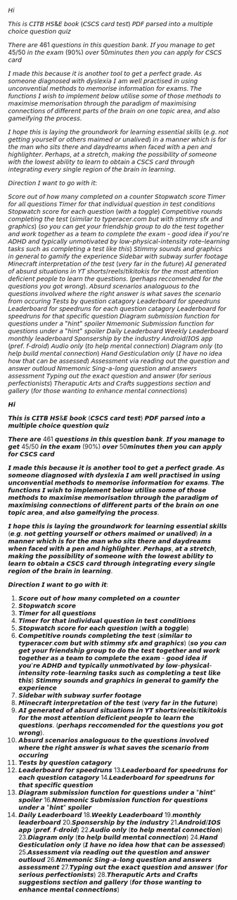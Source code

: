 𝘏𝘪

𝘛𝘩𝘪𝘴 𝘪𝘴 𝘊𝘐𝘛𝘉 𝘏𝘚&𝘌 𝘣𝘰𝘰𝘬 (𝘊𝘚𝘊𝘚 𝘤𝘢𝘳𝘥 𝘵𝘦𝘴𝘵) 𝘗𝘋𝘍 𝘱𝘢𝘳𝘴𝘦𝘥 𝘪𝘯𝘵𝘰 𝘢 𝘮𝘶𝘭𝘵𝘪𝘱𝘭𝘦 𝘤𝘩𝘰𝘪𝘤𝘦 𝘲𝘶𝘦𝘴𝘵𝘪𝘰𝘯 𝘲𝘶𝘪𝘻

𝘛𝘩𝘦𝘳𝘦 𝘢𝘳𝘦 461 𝘲𝘶𝘦𝘴𝘵𝘪𝘰𝘯𝘴 𝘪𝘯 𝘵𝘩𝘪𝘴 𝘲𝘶𝘦𝘴𝘵𝘪𝘰𝘯 𝘣𝘢𝘯𝘬. 𝘐𝘧 𝘺𝘰𝘶 𝘮𝘢𝘯𝘢𝘨𝘦 𝘵𝘰 𝘨𝘦𝘵 45/50 𝘪𝘯 𝘵𝘩𝘦 𝘦𝘹𝘢𝘮 (90%) 𝘰𝘷𝘦𝘳 50𝘮𝘪𝘯𝘶𝘵𝘦𝘴 𝘵𝘩𝘦𝘯 𝘺𝘰𝘶 𝘤𝘢𝘯 𝘢𝘱𝘱𝘭𝘺 𝘧𝘰𝘳 𝘊𝘚𝘊𝘚 𝘤𝘢𝘳𝘥

𝘐 𝘮𝘢𝘥𝘦 𝘵𝘩𝘪𝘴 𝘣𝘦𝘤𝘢𝘶𝘴𝘦 𝘪𝘵 𝘪𝘴 𝘢𝘯𝘰𝘵𝘩𝘦𝘳 𝘵𝘰𝘰𝘭 𝘵𝘰 𝘨𝘦𝘵 𝘢 𝘱𝘦𝘳𝘧𝘦𝘤𝘵 𝘨𝘳𝘢𝘥𝘦. 𝘈𝘴 𝘴𝘰𝘮𝘦𝘰𝘯𝘦 𝘥𝘪𝘢𝘨𝘯𝘰𝘴𝘦𝘥 𝘸𝘪𝘵𝘩 𝘥𝘺𝘴𝘭𝘦𝘹𝘪𝘢 𝘐 𝘢𝘮 𝘸𝘦𝘭𝘭 𝘱𝘳𝘢𝘤𝘵𝘪𝘴𝘦𝘥 𝘪𝘯 𝘶𝘴𝘪𝘯𝘨 𝘶𝘯𝘤𝘰𝘯𝘷𝘦𝘯𝘵𝘪𝘢𝘭 𝘮𝘦𝘵𝘩𝘰𝘥𝘴 𝘵𝘰 𝘮𝘦𝘮𝘰𝘳𝘪𝘴𝘦 𝘪𝘯𝘧𝘰𝘳𝘮𝘢𝘵𝘪𝘰𝘯 𝘧𝘰𝘳 𝘦𝘹𝘢𝘮𝘴. 𝘛𝘩𝘦 𝘧𝘶𝘯𝘤𝘵𝘪𝘰𝘯𝘴 𝘐 𝘸𝘪𝘴𝘩 𝘵𝘰 𝘪𝘮𝘱𝘭𝘦𝘮𝘦𝘯𝘵 𝘣𝘦𝘭𝘰𝘸 𝘶𝘵𝘪𝘭𝘪𝘴𝘦 𝘴𝘰𝘮𝘦 𝘰𝘧 𝘵𝘩𝘰𝘴𝘦 𝘮𝘦𝘵𝘩𝘰𝘥𝘴 𝘵𝘰 𝘮𝘢𝘹𝘪𝘮𝘪𝘴𝘦 𝘮𝘦𝘮𝘰𝘳𝘪𝘴𝘢𝘵𝘪𝘰𝘯 𝘵𝘩𝘳𝘰𝘶𝘨𝘩 𝘵𝘩𝘦 𝘱𝘢𝘳𝘢𝘥𝘪𝘨𝘮 𝘰𝘧 𝘮𝘢𝘹𝘪𝘮𝘪𝘴𝘪𝘯𝘨 𝘤𝘰𝘯𝘯𝘦𝘤𝘵𝘪𝘰𝘯𝘴 𝘰𝘧 𝘥𝘪𝘧𝘧𝘦𝘳𝘦𝘯𝘵 𝘱𝘢𝘳𝘵𝘴 𝘰𝘧 𝘵𝘩𝘦 𝘣𝘳𝘢𝘪𝘯 𝘰𝘯 𝘰𝘯𝘦 𝘵𝘰𝘱𝘪𝘤 𝘢𝘳𝘦𝘢, 𝘢𝘯𝘥 𝘢𝘭𝘴𝘰 𝘨𝘢𝘮𝘦𝘪𝘧𝘺𝘪𝘯𝘨 𝘵𝘩𝘦 𝘱𝘳𝘰𝘤𝘦𝘴𝘴.

𝘐 𝘩𝘰𝘱𝘦 𝘵𝘩𝘪𝘴 𝘪𝘴 𝘭𝘢𝘺𝘪𝘯𝘨 𝘵𝘩𝘦 𝘨𝘳𝘰𝘶𝘯𝘥𝘸𝘰𝘳𝘬 𝘧𝘰𝘳 𝘭𝘦𝘢𝘳𝘯𝘪𝘯𝘨 𝘦𝘴𝘴𝘦𝘯𝘵𝘪𝘢𝘭 𝘴𝘬𝘪𝘭𝘭𝘴 (𝘦.𝘨. 𝘯𝘰𝘵 𝘨𝘦𝘵𝘵𝘪𝘯𝘨 𝘺𝘰𝘶𝘳𝘴𝘦𝘭𝘧 𝘰𝘳 𝘰𝘵𝘩𝘦𝘳𝘴 𝘮𝘢𝘪𝘮𝘦𝘥 𝘰𝘳 𝘶𝘯𝘢𝘭𝘪𝘷𝘦𝘥) 𝘪𝘯 𝘢 𝘮𝘢𝘯𝘯𝘦𝘳 𝘸𝘩𝘪𝘤𝘩 𝘪𝘴 𝘧𝘰𝘳 𝘵𝘩𝘦 𝘮𝘢𝘯 𝘸𝘩𝘰 𝘴𝘪𝘵𝘴 𝘵𝘩𝘦𝘳𝘦 𝘢𝘯𝘥 𝘥𝘢𝘺𝘥𝘳𝘦𝘢𝘮𝘴 𝘸𝘩𝘦𝘯 𝘧𝘢𝘤𝘦𝘥 𝘸𝘪𝘵𝘩 𝘢 𝘱𝘦𝘯 𝘢𝘯𝘥 𝘩𝘪𝘨𝘩𝘭𝘪𝘨𝘩𝘵𝘦𝘳. 𝘗𝘦𝘳𝘩𝘢𝘱𝘴, 𝘢𝘵 𝘢 𝘴𝘵𝘳𝘦𝘵𝘤𝘩, 𝘮𝘢𝘬𝘪𝘯𝘨 𝘵𝘩𝘦 𝘱𝘰𝘴𝘴𝘪𝘣𝘪𝘭𝘪𝘵𝘺 𝘰𝘧 𝘴𝘰𝘮𝘦𝘰𝘯𝘦 𝘸𝘪𝘵𝘩 𝘵𝘩𝘦 𝘭𝘰𝘸𝘦𝘴𝘵 𝘢𝘣𝘪𝘭𝘪𝘵𝘺 𝘵𝘰 𝘭𝘦𝘢𝘳𝘯 𝘵𝘰 𝘰𝘣𝘵𝘢𝘪𝘯 𝘢 𝘊𝘚𝘊𝘚 𝘤𝘢𝘳𝘥 𝘵𝘩𝘳𝘰𝘶𝘨𝘩 𝘪𝘯𝘵𝘦𝘨𝘳𝘢𝘵𝘪𝘯𝘨 𝘦𝘷𝘦𝘳𝘺 𝘴𝘪𝘯𝘨𝘭𝘦 𝘳𝘦𝘨𝘪𝘰𝘯 𝘰𝘧 𝘵𝘩𝘦 𝘣𝘳𝘢𝘪𝘯 𝘪𝘯 𝘭𝘦𝘢𝘳𝘯𝘪𝘯𝘨.

𝘋𝘪𝘳𝘦𝘤𝘵𝘪𝘰𝘯 𝘐 𝘸𝘢𝘯𝘵 𝘵𝘰 𝘨𝘰 𝘸𝘪𝘵𝘩 𝘪𝘵:

𝘚𝘤𝘰𝘳𝘦 𝘰𝘶𝘵 𝘰𝘧 𝘩𝘰𝘸 𝘮𝘢𝘯𝘺 𝘤𝘰𝘮𝘱𝘭𝘦𝘵𝘦𝘥 𝘰𝘯 𝘢 𝘤𝘰𝘶𝘯𝘵𝘦𝘳
𝘚𝘵𝘰𝘱𝘸𝘢𝘵𝘤𝘩 𝘴𝘤𝘰𝘳𝘦
𝘛𝘪𝘮𝘦𝘳 𝘧𝘰𝘳 𝘢𝘭𝘭 𝘲𝘶𝘦𝘴𝘵𝘪𝘰𝘯𝘴
𝘛𝘪𝘮𝘦𝘳 𝘧𝘰𝘳 𝘵𝘩𝘢𝘵 𝘪𝘯𝘥𝘪𝘷𝘪𝘥𝘶𝘢𝘭 𝘲𝘶𝘦𝘴𝘵𝘪𝘰𝘯 𝘪𝘯 𝘵𝘦𝘴𝘵 𝘤𝘰𝘯𝘥𝘪𝘵𝘪𝘰𝘯𝘴
𝘚𝘵𝘰𝘱𝘸𝘢𝘵𝘤𝘩 𝘴𝘤𝘰𝘳𝘦 𝘧𝘰𝘳 𝘦𝘢𝘤𝘩 𝘲𝘶𝘦𝘴𝘵𝘪𝘰𝘯 (𝘸𝘪𝘵𝘩 𝘢 𝘵𝘰𝘨𝘨𝘭𝘦)
𝘊𝘰𝘮𝘱𝘦𝘵𝘪𝘵𝘪𝘷𝘦 𝘳𝘰𝘶𝘯𝘥𝘴 𝘤𝘰𝘮𝘱𝘭𝘦𝘵𝘪𝘯𝘨 𝘵𝘩𝘦 𝘵𝘦𝘴𝘵 (𝘴𝘪𝘮𝘪𝘭𝘢𝘳 𝘵𝘰 𝘵𝘺𝘱𝘦𝘳𝘢𝘤𝘦𝘳.𝘤𝘰𝘮 𝘣𝘶𝘵 𝘸𝘪𝘵𝘩 𝘴𝘵𝘪𝘮𝘮𝘺 𝘴𝘧𝘹 𝘢𝘯𝘥 𝘨𝘳𝘢𝘱𝘩𝘪𝘤𝘴) (𝘴𝘰 𝘺𝘰𝘶 𝘤𝘢𝘯 𝘨𝘦𝘵 𝘺𝘰𝘶𝘳 𝘧𝘳𝘪𝘦𝘯𝘥𝘴𝘩𝘪𝘱 𝘨𝘳𝘰𝘶𝘱 𝘵𝘰 𝘥𝘰 𝘵𝘩𝘦 𝘵𝘦𝘴𝘵 𝘵𝘰𝘨𝘦𝘵𝘩𝘦𝘳 𝘢𝘯𝘥 𝘸𝘰𝘳𝘬 𝘵𝘰𝘨𝘦𝘵𝘩𝘦𝘳 𝘢𝘴 𝘢 𝘵𝘦𝘢𝘮 𝘵𝘰 𝘤𝘰𝘮𝘱𝘭𝘦𝘵𝘦 𝘵𝘩𝘦 𝘦𝘹𝘢𝘮 - 𝘨𝘰𝘰𝘥 𝘪𝘥𝘦𝘢 𝘪𝘧 𝘺𝘰𝘶'𝘳𝘦 𝘈𝘋𝘏𝘋 𝘢𝘯𝘥 𝘵𝘺𝘱𝘪𝘤𝘢𝘭𝘭𝘺 𝘶𝘯𝘮𝘰𝘵𝘪𝘷𝘢𝘵𝘦𝘥 𝘣𝘺 𝘭𝘰𝘸-𝘱𝘩𝘺𝘴𝘪𝘤𝘢𝘭-𝘪𝘯𝘵𝘦𝘯𝘴𝘪𝘵𝘺 𝘳𝘰𝘵𝘦-𝘭𝘦𝘢𝘳𝘯𝘪𝘯𝘨 𝘵𝘢𝘴𝘬𝘴 𝘴𝘶𝘤𝘩 𝘢𝘴 𝘤𝘰𝘮𝘱𝘭𝘦𝘵𝘪𝘯𝘨 𝘢 𝘵𝘦𝘴𝘵 𝘭𝘪𝘬𝘦 𝘵𝘩𝘪𝘴)
𝘚𝘵𝘪𝘮𝘮𝘺 𝘴𝘰𝘶𝘯𝘥𝘴 𝘢𝘯𝘥 𝘨𝘳𝘢𝘱𝘩𝘪𝘤𝘴 𝘪𝘯 𝘨𝘦𝘯𝘦𝘳𝘢𝘭 𝘵𝘰 𝘨𝘢𝘮𝘪𝘧𝘺 𝘵𝘩𝘦 𝘦𝘹𝘱𝘦𝘳𝘪𝘦𝘯𝘤𝘦
𝘚𝘪𝘥𝘦𝘣𝘢𝘳 𝘸𝘪𝘵𝘩 𝘴𝘶𝘣𝘸𝘢𝘺 𝘴𝘶𝘳𝘧𝘦𝘳 𝘧𝘰𝘰𝘵𝘢𝘨𝘦
𝘔𝘪𝘯𝘦𝘤𝘳𝘢𝘧𝘵 𝘪𝘯𝘵𝘦𝘳𝘱𝘳𝘦𝘵𝘢𝘵𝘪𝘰𝘯 𝘰𝘧 𝘵𝘩𝘦 𝘵𝘦𝘴𝘵 (𝘷𝘦𝘳𝘺 𝘧𝘢𝘳 𝘪𝘯 𝘵𝘩𝘦 𝘧𝘶𝘵𝘶𝘳𝘦)
𝘈𝘐 𝘨𝘦𝘯𝘦𝘳𝘢𝘵𝘦𝘥 𝘰𝘧 𝘢𝘣𝘴𝘶𝘳𝘥 𝘴𝘪𝘵𝘶𝘢𝘵𝘪𝘰𝘯𝘴 𝘪𝘯 𝘠𝘛 𝘴𝘩𝘰𝘳𝘵𝘴/𝘳𝘦𝘦𝘭𝘴/𝘵𝘪𝘬𝘪𝘵𝘰𝘬𝘪𝘴 𝘧𝘰𝘳 𝘵𝘩𝘦 𝘮𝘰𝘴𝘵 𝘢𝘵𝘵𝘦𝘯𝘵𝘪𝘰𝘯 𝘥𝘦𝘧𝘪𝘤𝘪𝘦𝘯𝘵 𝘱𝘦𝘰𝘱𝘭𝘦 𝘵𝘰 𝘭𝘦𝘢𝘳𝘯 𝘵𝘩𝘦 𝘲𝘶𝘦𝘴𝘵𝘪𝘰𝘯𝘴. (𝘱𝘦𝘳𝘩𝘢𝘱𝘴 𝘳𝘦𝘤𝘤𝘰𝘮𝘦𝘯𝘥𝘦𝘥 𝘧𝘰𝘳 𝘵𝘩𝘦 𝘲𝘶𝘦𝘴𝘵𝘪𝘰𝘯𝘴 𝘺𝘰𝘶 𝘨𝘰𝘵 𝘸𝘳𝘰𝘯𝘨).
𝘈𝘣𝘴𝘶𝘳𝘥 𝘴𝘤𝘦𝘯𝘢𝘳𝘪𝘰𝘴 𝘢𝘯𝘢𝘭𝘰𝘨𝘶𝘰𝘶𝘴 𝘵𝘰 𝘵𝘩𝘦 𝘲𝘶𝘦𝘴𝘵𝘪𝘰𝘯𝘴 𝘪𝘯𝘷𝘰𝘭𝘷𝘦𝘥 𝘸𝘩𝘦𝘳𝘦 𝘵𝘩𝘦 𝘳𝘪𝘨𝘩𝘵 𝘢𝘯𝘴𝘸𝘦𝘳 𝘪𝘴 𝘸𝘩𝘢𝘵 𝘴𝘢𝘷𝘦𝘴 𝘵𝘩𝘦 𝘴𝘤𝘦𝘯𝘢𝘳𝘪𝘰 𝘧𝘳𝘰𝘮 𝘰𝘤𝘤𝘶𝘳𝘪𝘯𝘨
𝘛𝘦𝘴𝘵𝘴 𝘣𝘺 𝘲𝘶𝘦𝘴𝘵𝘪𝘰𝘯 𝘤𝘢𝘵𝘢𝘨𝘰𝘳𝘺
𝘓𝘦𝘢𝘥𝘦𝘳𝘣𝘰𝘢𝘳𝘥 𝘧𝘰𝘳 𝘴𝘱𝘦𝘦𝘥𝘳𝘶𝘯𝘴
𝘓𝘦𝘢𝘥𝘦𝘳𝘣𝘰𝘢𝘳𝘥 𝘧𝘰𝘳 𝘴𝘱𝘦𝘦𝘥𝘳𝘶𝘯𝘴 𝘧𝘰𝘳 𝘦𝘢𝘤𝘩 𝘲𝘶𝘦𝘴𝘵𝘪𝘰𝘯 𝘤𝘢𝘵𝘢𝘨𝘰𝘳𝘺
𝘓𝘦𝘢𝘥𝘦𝘳𝘣𝘰𝘢𝘳𝘥 𝘧𝘰𝘳 𝘴𝘱𝘦𝘦𝘥𝘳𝘶𝘯𝘴 𝘧𝘰𝘳 𝘵𝘩𝘢𝘵 𝘴𝘱𝘦𝘤𝘪𝘧𝘪𝘤 𝘲𝘶𝘦𝘴𝘵𝘪𝘰𝘯
𝘋𝘪𝘢𝘨𝘳𝘢𝘮 𝘴𝘶𝘣𝘮𝘪𝘴𝘴𝘪𝘰𝘯 𝘧𝘶𝘯𝘤𝘵𝘪𝘰𝘯 𝘧𝘰𝘳 𝘲𝘶𝘦𝘴𝘵𝘪𝘰𝘯𝘴 𝘶𝘯𝘥𝘦𝘳 𝘢 "𝘩𝘪𝘯𝘵" 𝘴𝘱𝘰𝘪𝘭𝘦𝘳
𝘕𝘮𝘦𝘮𝘰𝘯𝘪𝘤 𝘚𝘶𝘣𝘮𝘪𝘴𝘴𝘪𝘰𝘯 𝘧𝘶𝘯𝘤𝘵𝘪𝘰𝘯 𝘧𝘰𝘳 𝘲𝘶𝘦𝘴𝘵𝘪𝘰𝘯𝘴 𝘶𝘯𝘥𝘦𝘳 𝘢 "𝘩𝘪𝘯𝘵" 𝘴𝘱𝘰𝘪𝘭𝘦𝘳
𝘋𝘢𝘪𝘭𝘺 𝘓𝘦𝘢𝘥𝘦𝘳𝘣𝘰𝘢𝘳𝘥
𝘞𝘦𝘦𝘬𝘭𝘺 𝘓𝘦𝘢𝘥𝘦𝘳𝘣𝘰𝘢𝘳𝘥
𝘮𝘰𝘯𝘵𝘩𝘭𝘺 𝘭𝘦𝘢𝘥𝘦𝘳𝘣𝘰𝘢𝘳𝘥
𝘚𝘱𝘰𝘯𝘴𝘦𝘳𝘴𝘩𝘪𝘱 𝘣𝘺 𝘵𝘩𝘦 𝘪𝘯𝘥𝘶𝘴𝘵𝘳𝘺
𝘈𝘯𝘥𝘳𝘰𝘪𝘥/𝘐𝘖𝘚 𝘢𝘱𝘱 (𝘱𝘳𝘦𝘧. 𝘧-𝘥𝘳𝘰𝘪𝘥)
𝘈𝘶𝘥𝘪𝘰 𝘰𝘯𝘭𝘺 (𝘵𝘰 𝘩𝘦𝘭𝘱 𝘮𝘦𝘯𝘵𝘢𝘭 𝘤𝘰𝘯𝘯𝘦𝘤𝘵𝘪𝘰𝘯)
𝘋𝘪𝘢𝘨𝘳𝘢𝘮 𝘰𝘯𝘭𝘺 (𝘵𝘰 𝘩𝘦𝘭𝘱 𝘣𝘶𝘪𝘭𝘥 𝘮𝘦𝘯𝘵𝘢𝘭 𝘤𝘰𝘯𝘯𝘦𝘤𝘵𝘪𝘰𝘯)
𝘏𝘢𝘯𝘥 𝘎𝘦𝘴𝘵𝘪𝘤𝘶𝘭𝘢𝘵𝘪𝘰𝘯 𝘰𝘯𝘭𝘺 (𝘐 𝘩𝘢𝘷𝘦 𝘯𝘰 𝘪𝘥𝘦𝘢 𝘩𝘰𝘸 𝘵𝘩𝘢𝘵 𝘤𝘢𝘯 𝘣𝘦 𝘢𝘴𝘴𝘦𝘴𝘴𝘦𝘥)
𝘈𝘴𝘴𝘦𝘴𝘴𝘮𝘦𝘯𝘵 𝘷𝘪𝘢 𝘳𝘦𝘢𝘥𝘪𝘯𝘨 𝘰𝘶𝘵 𝘵𝘩𝘦 𝘲𝘶𝘦𝘴𝘵𝘪𝘰𝘯 𝘢𝘯𝘥 𝘢𝘯𝘴𝘸𝘦𝘳 𝘰𝘶𝘵𝘭𝘰𝘶𝘥
𝘕𝘮𝘦𝘮𝘰𝘯𝘪𝘤 𝘚𝘪𝘯𝘨-𝘢-𝘭𝘰𝘯𝘨 𝘲𝘶𝘦𝘴𝘵𝘪𝘰𝘯 𝘢𝘯𝘥 𝘢𝘯𝘴𝘸𝘦𝘳𝘴 𝘢𝘴𝘴𝘦𝘴𝘴𝘮𝘦𝘯𝘵
𝘛𝘺𝘱𝘪𝘯𝘨 𝘰𝘶𝘵 𝘵𝘩𝘦 𝘦𝘹𝘢𝘤𝘵 𝘲𝘶𝘦𝘴𝘵𝘪𝘰𝘯 𝘢𝘯𝘥 𝘢𝘯𝘴𝘸𝘦𝘳 (𝘧𝘰𝘳 𝘴𝘦𝘳𝘪𝘰𝘶𝘴 𝘱𝘦𝘳𝘧𝘦𝘤𝘵𝘪𝘰𝘯𝘪𝘴𝘵𝘴)
𝘛𝘩𝘦𝘳𝘢𝘱𝘶𝘵𝘪𝘤 𝘈𝘳𝘵𝘴 𝘢𝘯𝘥 𝘊𝘳𝘢𝘧𝘵𝘴 𝘴𝘶𝘨𝘨𝘦𝘴𝘵𝘪𝘰𝘯𝘴 𝘴𝘦𝘤𝘵𝘪𝘰𝘯 𝘢𝘯𝘥 𝘨𝘢𝘭𝘭𝘦𝘳𝘺 (𝘧𝘰𝘳 𝘵𝘩𝘰𝘴𝘦 𝘸𝘢𝘯𝘵𝘪𝘯𝘨 𝘵𝘰 𝘦𝘯𝘩𝘢𝘯𝘤𝘦 𝘮𝘦𝘯𝘵𝘢𝘭 𝘤𝘰𝘯𝘯𝘦𝘤𝘵𝘪𝘰𝘯𝘴)

𝙃𝙞

𝙏𝙝𝙞𝙨 𝙞𝙨 𝘾𝙄𝙏𝘽 𝙃𝙎&𝙀 𝙗𝙤𝙤𝙠 (𝘾𝙎𝘾𝙎 𝙘𝙖𝙧𝙙 𝙩𝙚𝙨𝙩) 𝙋𝘿𝙁 𝙥𝙖𝙧𝙨𝙚𝙙 𝙞𝙣𝙩𝙤 𝙖 𝙢𝙪𝙡𝙩𝙞𝙥𝙡𝙚 𝙘𝙝𝙤𝙞𝙘𝙚 𝙦𝙪𝙚𝙨𝙩𝙞𝙤𝙣 𝙦𝙪𝙞𝙯

𝙏𝙝𝙚𝙧𝙚 𝙖𝙧𝙚 461 𝙦𝙪𝙚𝙨𝙩𝙞𝙤𝙣𝙨 𝙞𝙣 𝙩𝙝𝙞𝙨 𝙦𝙪𝙚𝙨𝙩𝙞𝙤𝙣 𝙗𝙖𝙣𝙠. 𝙄𝙛 𝙮𝙤𝙪 𝙢𝙖𝙣𝙖𝙜𝙚 𝙩𝙤 𝙜𝙚𝙩 45/50 𝙞𝙣 𝙩𝙝𝙚 𝙚𝙭𝙖𝙢 (90%) 𝙤𝙫𝙚𝙧 50𝙢𝙞𝙣𝙪𝙩𝙚𝙨 𝙩𝙝𝙚𝙣 𝙮𝙤𝙪 𝙘𝙖𝙣 𝙖𝙥𝙥𝙡𝙮 𝙛𝙤𝙧 𝘾𝙎𝘾𝙎 𝙘𝙖𝙧𝙙

𝙄 𝙢𝙖𝙙𝙚 𝙩𝙝𝙞𝙨 𝙗𝙚𝙘𝙖𝙪𝙨𝙚 𝙞𝙩 𝙞𝙨 𝙖𝙣𝙤𝙩𝙝𝙚𝙧 𝙩𝙤𝙤𝙡 𝙩𝙤 𝙜𝙚𝙩 𝙖 𝙥𝙚𝙧𝙛𝙚𝙘𝙩 𝙜𝙧𝙖𝙙𝙚. 𝘼𝙨 𝙨𝙤𝙢𝙚𝙤𝙣𝙚 𝙙𝙞𝙖𝙜𝙣𝙤𝙨𝙚𝙙 𝙬𝙞𝙩𝙝 𝙙𝙮𝙨𝙡𝙚𝙭𝙞𝙖 𝙄 𝙖𝙢 𝙬𝙚𝙡𝙡 𝙥𝙧𝙖𝙘𝙩𝙞𝙨𝙚𝙙 𝙞𝙣 𝙪𝙨𝙞𝙣𝙜 𝙪𝙣𝙘𝙤𝙣𝙫𝙚𝙣𝙩𝙞𝙖𝙡 𝙢𝙚𝙩𝙝𝙤𝙙𝙨 𝙩𝙤 𝙢𝙚𝙢𝙤𝙧𝙞𝙨𝙚 𝙞𝙣𝙛𝙤𝙧𝙢𝙖𝙩𝙞𝙤𝙣 𝙛𝙤𝙧 𝙚𝙭𝙖𝙢𝙨. 𝙏𝙝𝙚 𝙛𝙪𝙣𝙘𝙩𝙞𝙤𝙣𝙨 𝙄 𝙬𝙞𝙨𝙝 𝙩𝙤 𝙞𝙢𝙥𝙡𝙚𝙢𝙚𝙣𝙩 𝙗𝙚𝙡𝙤𝙬 𝙪𝙩𝙞𝙡𝙞𝙨𝙚 𝙨𝙤𝙢𝙚 𝙤𝙛 𝙩𝙝𝙤𝙨𝙚 𝙢𝙚𝙩𝙝𝙤𝙙𝙨 𝙩𝙤 𝙢𝙖𝙭𝙞𝙢𝙞𝙨𝙚 𝙢𝙚𝙢𝙤𝙧𝙞𝙨𝙖𝙩𝙞𝙤𝙣 𝙩𝙝𝙧𝙤𝙪𝙜𝙝 𝙩𝙝𝙚 𝙥𝙖𝙧𝙖𝙙𝙞𝙜𝙢 𝙤𝙛 𝙢𝙖𝙭𝙞𝙢𝙞𝙨𝙞𝙣𝙜 𝙘𝙤𝙣𝙣𝙚𝙘𝙩𝙞𝙤𝙣𝙨 𝙤𝙛 𝙙𝙞𝙛𝙛𝙚𝙧𝙚𝙣𝙩 𝙥𝙖𝙧𝙩𝙨 𝙤𝙛 𝙩𝙝𝙚 𝙗𝙧𝙖𝙞𝙣 𝙤𝙣 𝙤𝙣𝙚 𝙩𝙤𝙥𝙞𝙘 𝙖𝙧𝙚𝙖, 𝙖𝙣𝙙 𝙖𝙡𝙨𝙤 𝙜𝙖𝙢𝙚𝙞𝙛𝙮𝙞𝙣𝙜 𝙩𝙝𝙚 𝙥𝙧𝙤𝙘𝙚𝙨𝙨.

𝙄 𝙝𝙤𝙥𝙚 𝙩𝙝𝙞𝙨 𝙞𝙨 𝙡𝙖𝙮𝙞𝙣𝙜 𝙩𝙝𝙚 𝙜𝙧𝙤𝙪𝙣𝙙𝙬𝙤𝙧𝙠 𝙛𝙤𝙧 𝙡𝙚𝙖𝙧𝙣𝙞𝙣𝙜 𝙚𝙨𝙨𝙚𝙣𝙩𝙞𝙖𝙡 𝙨𝙠𝙞𝙡𝙡𝙨 (𝙚.𝙜. 𝙣𝙤𝙩 𝙜𝙚𝙩𝙩𝙞𝙣𝙜 𝙮𝙤𝙪𝙧𝙨𝙚𝙡𝙛 𝙤𝙧 𝙤𝙩𝙝𝙚𝙧𝙨 𝙢𝙖𝙞𝙢𝙚𝙙 𝙤𝙧 𝙪𝙣𝙖𝙡𝙞𝙫𝙚𝙙) 𝙞𝙣 𝙖 𝙢𝙖𝙣𝙣𝙚𝙧 𝙬𝙝𝙞𝙘𝙝 𝙞𝙨 𝙛𝙤𝙧 𝙩𝙝𝙚 𝙢𝙖𝙣 𝙬𝙝𝙤 𝙨𝙞𝙩𝙨 𝙩𝙝𝙚𝙧𝙚 𝙖𝙣𝙙 𝙙𝙖𝙮𝙙𝙧𝙚𝙖𝙢𝙨 𝙬𝙝𝙚𝙣 𝙛𝙖𝙘𝙚𝙙 𝙬𝙞𝙩𝙝 𝙖 𝙥𝙚𝙣 𝙖𝙣𝙙 𝙝𝙞𝙜𝙝𝙡𝙞𝙜𝙝𝙩𝙚𝙧. 𝙋𝙚𝙧𝙝𝙖𝙥𝙨, 𝙖𝙩 𝙖 𝙨𝙩𝙧𝙚𝙩𝙘𝙝, 𝙢𝙖𝙠𝙞𝙣𝙜 𝙩𝙝𝙚 𝙥𝙤𝙨𝙨𝙞𝙗𝙞𝙡𝙞𝙩𝙮 𝙤𝙛 𝙨𝙤𝙢𝙚𝙤𝙣𝙚 𝙬𝙞𝙩𝙝 𝙩𝙝𝙚 𝙡𝙤𝙬𝙚𝙨𝙩 𝙖𝙗𝙞𝙡𝙞𝙩𝙮 𝙩𝙤 𝙡𝙚𝙖𝙧𝙣 𝙩𝙤 𝙤𝙗𝙩𝙖𝙞𝙣 𝙖 𝘾𝙎𝘾𝙎 𝙘𝙖𝙧𝙙 𝙩𝙝𝙧𝙤𝙪𝙜𝙝 𝙞𝙣𝙩𝙚𝙜𝙧𝙖𝙩𝙞𝙣𝙜 𝙚𝙫𝙚𝙧𝙮 𝙨𝙞𝙣𝙜𝙡𝙚 𝙧𝙚𝙜𝙞𝙤𝙣 𝙤𝙛 𝙩𝙝𝙚 𝙗𝙧𝙖𝙞𝙣 𝙞𝙣 𝙡𝙚𝙖𝙧𝙣𝙞𝙣𝙜.

𝘿𝙞𝙧𝙚𝙘𝙩𝙞𝙤𝙣 𝙄 𝙬𝙖𝙣𝙩 𝙩𝙤 𝙜𝙤 𝙬𝙞𝙩𝙝 𝙞𝙩:

1. 𝙎𝙘𝙤𝙧𝙚 𝙤𝙪𝙩 𝙤𝙛 𝙝𝙤𝙬 𝙢𝙖𝙣𝙮 𝙘𝙤𝙢𝙥𝙡𝙚𝙩𝙚𝙙 𝙤𝙣 𝙖 𝙘𝙤𝙪𝙣𝙩𝙚𝙧
2. 𝙎𝙩𝙤𝙥𝙬𝙖𝙩𝙘𝙝 𝙨𝙘𝙤𝙧𝙚
3. 𝙏𝙞𝙢𝙚𝙧 𝙛𝙤𝙧 𝙖𝙡𝙡 𝙦𝙪𝙚𝙨𝙩𝙞𝙤𝙣𝙨
4. 𝙏𝙞𝙢𝙚𝙧 𝙛𝙤𝙧 𝙩𝙝𝙖𝙩 𝙞𝙣𝙙𝙞𝙫𝙞𝙙𝙪𝙖𝙡 𝙦𝙪𝙚𝙨𝙩𝙞𝙤𝙣 𝙞𝙣 𝙩𝙚𝙨𝙩 𝙘𝙤𝙣𝙙𝙞𝙩𝙞𝙤𝙣𝙨
5. 𝙎𝙩𝙤𝙥𝙬𝙖𝙩𝙘𝙝 𝙨𝙘𝙤𝙧𝙚 𝙛𝙤𝙧 𝙚𝙖𝙘𝙝 𝙦𝙪𝙚𝙨𝙩𝙞𝙤𝙣 (𝙬𝙞𝙩𝙝 𝙖 𝙩𝙤𝙜𝙜𝙡𝙚)
6. 𝘾𝙤𝙢𝙥𝙚𝙩𝙞𝙩𝙞𝙫𝙚 𝙧𝙤𝙪𝙣𝙙𝙨 𝙘𝙤𝙢𝙥𝙡𝙚𝙩𝙞𝙣𝙜 𝙩𝙝𝙚 𝙩𝙚𝙨𝙩 (𝙨𝙞𝙢𝙞𝙡𝙖𝙧 𝙩𝙤 𝙩𝙮𝙥𝙚𝙧𝙖𝙘𝙚𝙧.𝙘𝙤𝙢 𝙗𝙪𝙩 𝙬𝙞𝙩𝙝 𝙨𝙩𝙞𝙢𝙢𝙮 𝙨𝙛𝙭 𝙖𝙣𝙙 𝙜𝙧𝙖𝙥𝙝𝙞𝙘𝙨) (𝙨𝙤 𝙮𝙤𝙪 𝙘𝙖𝙣 𝙜𝙚𝙩 𝙮𝙤𝙪𝙧 𝙛𝙧𝙞𝙚𝙣𝙙𝙨𝙝𝙞𝙥 𝙜𝙧𝙤𝙪𝙥 𝙩𝙤 𝙙𝙤 𝙩𝙝𝙚 𝙩𝙚𝙨𝙩 𝙩𝙤𝙜𝙚𝙩𝙝𝙚𝙧 𝙖𝙣𝙙 𝙬𝙤𝙧𝙠 𝙩𝙤𝙜𝙚𝙩𝙝𝙚𝙧 𝙖𝙨 𝙖 𝙩𝙚𝙖𝙢 𝙩𝙤 𝙘𝙤𝙢𝙥𝙡𝙚𝙩𝙚 𝙩𝙝𝙚 𝙚𝙭𝙖𝙢 - 𝙜𝙤𝙤𝙙 𝙞𝙙𝙚𝙖 𝙞𝙛 𝙮𝙤𝙪'𝙧𝙚 𝘼𝘿𝙃𝘿 𝙖𝙣𝙙 𝙩𝙮𝙥𝙞𝙘𝙖𝙡𝙡𝙮 𝙪𝙣𝙢𝙤𝙩𝙞𝙫𝙖𝙩𝙚𝙙 𝙗𝙮 𝙡𝙤𝙬-𝙥𝙝𝙮𝙨𝙞𝙘𝙖𝙡-𝙞𝙣𝙩𝙚𝙣𝙨𝙞𝙩𝙮 𝙧𝙤𝙩𝙚-𝙡𝙚𝙖𝙧𝙣𝙞𝙣𝙜 𝙩𝙖𝙨𝙠𝙨 𝙨𝙪𝙘𝙝 𝙖𝙨 𝙘𝙤𝙢𝙥𝙡𝙚𝙩𝙞𝙣𝙜 𝙖 𝙩𝙚𝙨𝙩 𝙡𝙞𝙠𝙚 𝙩𝙝𝙞𝙨)
𝙎𝙩𝙞𝙢𝙢𝙮 𝙨𝙤𝙪𝙣𝙙𝙨 𝙖𝙣𝙙 𝙜𝙧𝙖𝙥𝙝𝙞𝙘𝙨 𝙞𝙣 𝙜𝙚𝙣𝙚𝙧𝙖𝙡 𝙩𝙤 𝙜𝙖𝙢𝙞𝙛𝙮 𝙩𝙝𝙚 𝙚𝙭𝙥𝙚𝙧𝙞𝙚𝙣𝙘𝙚
7. 𝙎𝙞𝙙𝙚𝙗𝙖𝙧 𝙬𝙞𝙩𝙝 𝙨𝙪𝙗𝙬𝙖𝙮 𝙨𝙪𝙧𝙛𝙚𝙧 𝙛𝙤𝙤𝙩𝙖𝙜𝙚
8. 𝙈𝙞𝙣𝙚𝙘𝙧𝙖𝙛𝙩 𝙞𝙣𝙩𝙚𝙧𝙥𝙧𝙚𝙩𝙖𝙩𝙞𝙤𝙣 𝙤𝙛 𝙩𝙝𝙚 𝙩𝙚𝙨𝙩 (𝙫𝙚𝙧𝙮 𝙛𝙖𝙧 𝙞𝙣 𝙩𝙝𝙚 𝙛𝙪𝙩𝙪𝙧𝙚)
9. 𝘼𝙄 𝙜𝙚𝙣𝙚𝙧𝙖𝙩𝙚𝙙 𝙤𝙛 𝙖𝙗𝙨𝙪𝙧𝙙 𝙨𝙞𝙩𝙪𝙖𝙩𝙞𝙤𝙣𝙨 𝙞𝙣 𝙔𝙏 𝙨𝙝𝙤𝙧𝙩𝙨/𝙧𝙚𝙚𝙡𝙨/𝙩𝙞𝙠𝙞𝙩𝙤𝙠𝙞𝙨 𝙛𝙤𝙧 𝙩𝙝𝙚 𝙢𝙤𝙨𝙩 𝙖𝙩𝙩𝙚𝙣𝙩𝙞𝙤𝙣 𝙙𝙚𝙛𝙞𝙘𝙞𝙚𝙣𝙩 𝙥𝙚𝙤𝙥𝙡𝙚 𝙩𝙤 𝙡𝙚𝙖𝙧𝙣 𝙩𝙝𝙚 𝙦𝙪𝙚𝙨𝙩𝙞𝙤𝙣𝙨. (𝙥𝙚𝙧𝙝𝙖𝙥𝙨 𝙧𝙚𝙘𝙘𝙤𝙢𝙚𝙣𝙙𝙚𝙙 𝙛𝙤𝙧 𝙩𝙝𝙚 𝙦𝙪𝙚𝙨𝙩𝙞𝙤𝙣𝙨 𝙮𝙤𝙪 𝙜𝙤𝙩 𝙬𝙧𝙤𝙣𝙜).
10. 𝘼𝙗𝙨𝙪𝙧𝙙 𝙨𝙘𝙚𝙣𝙖𝙧𝙞𝙤𝙨 𝙖𝙣𝙖𝙡𝙤𝙜𝙪𝙤𝙪𝙨 𝙩𝙤 𝙩𝙝𝙚 𝙦𝙪𝙚𝙨𝙩𝙞𝙤𝙣𝙨 𝙞𝙣𝙫𝙤𝙡𝙫𝙚𝙙 𝙬𝙝𝙚𝙧𝙚 𝙩𝙝𝙚 𝙧𝙞𝙜𝙝𝙩 𝙖𝙣𝙨𝙬𝙚𝙧 𝙞𝙨 𝙬𝙝𝙖𝙩 𝙨𝙖𝙫𝙚𝙨 𝙩𝙝𝙚 𝙨𝙘𝙚𝙣𝙖𝙧𝙞𝙤 𝙛𝙧𝙤𝙢 𝙤𝙘𝙘𝙪𝙧𝙞𝙣𝙜
11. 𝙏𝙚𝙨𝙩𝙨 𝙗𝙮 𝙦𝙪𝙚𝙨𝙩𝙞𝙤𝙣 𝙘𝙖𝙩𝙖𝙜𝙤𝙧𝙮
12. 𝙇𝙚𝙖𝙙𝙚𝙧𝙗𝙤𝙖𝙧𝙙 𝙛𝙤𝙧 𝙨𝙥𝙚𝙚𝙙𝙧𝙪𝙣𝙨
13.𝙇𝙚𝙖𝙙𝙚𝙧𝙗𝙤𝙖𝙧𝙙 𝙛𝙤𝙧 𝙨𝙥𝙚𝙚𝙙𝙧𝙪𝙣𝙨 𝙛𝙤𝙧 𝙚𝙖𝙘𝙝 𝙦𝙪𝙚𝙨𝙩𝙞𝙤𝙣 𝙘𝙖𝙩𝙖𝙜𝙤𝙧𝙮
14.𝙇𝙚𝙖𝙙𝙚𝙧𝙗𝙤𝙖𝙧𝙙 𝙛𝙤𝙧 𝙨𝙥𝙚𝙚𝙙𝙧𝙪𝙣𝙨 𝙛𝙤𝙧 𝙩𝙝𝙖𝙩 𝙨𝙥𝙚𝙘𝙞𝙛𝙞𝙘 𝙦𝙪𝙚𝙨𝙩𝙞𝙤𝙣
15. 𝘿𝙞𝙖𝙜𝙧𝙖𝙢 𝙨𝙪𝙗𝙢𝙞𝙨𝙨𝙞𝙤𝙣 𝙛𝙪𝙣𝙘𝙩𝙞𝙤𝙣 𝙛𝙤𝙧 𝙦𝙪𝙚𝙨𝙩𝙞𝙤𝙣𝙨 𝙪𝙣𝙙𝙚𝙧 𝙖 "𝙝𝙞𝙣𝙩" 𝙨𝙥𝙤𝙞𝙡𝙚𝙧
16.𝙉𝙢𝙚𝙢𝙤𝙣𝙞𝙘 𝙎𝙪𝙗𝙢𝙞𝙨𝙨𝙞𝙤𝙣 𝙛𝙪𝙣𝙘𝙩𝙞𝙤𝙣 𝙛𝙤𝙧 𝙦𝙪𝙚𝙨𝙩𝙞𝙤𝙣𝙨 𝙪𝙣𝙙𝙚𝙧 𝙖 "𝙝𝙞𝙣𝙩" 𝙨𝙥𝙤𝙞𝙡𝙚𝙧
17. 𝘿𝙖𝙞𝙡𝙮 𝙇𝙚𝙖𝙙𝙚𝙧𝙗𝙤𝙖𝙧𝙙
18.𝙒𝙚𝙚𝙠𝙡𝙮 𝙇𝙚𝙖𝙙𝙚𝙧𝙗𝙤𝙖𝙧𝙙
19.𝙢𝙤𝙣𝙩𝙝𝙡𝙮 𝙡𝙚𝙖𝙙𝙚𝙧𝙗𝙤𝙖𝙧𝙙
20.𝙎𝙥𝙤𝙣𝙨𝙚𝙧𝙨𝙝𝙞𝙥 𝙗𝙮 𝙩𝙝𝙚 𝙞𝙣𝙙𝙪𝙨𝙩𝙧𝙮
21.𝘼𝙣𝙙𝙧𝙤𝙞𝙙/𝙄𝙊𝙎 𝙖𝙥𝙥 (𝙥𝙧𝙚𝙛. 𝙛-𝙙𝙧𝙤𝙞𝙙)
22.𝘼𝙪𝙙𝙞𝙤 𝙤𝙣𝙡𝙮 (𝙩𝙤 𝙝𝙚𝙡𝙥 𝙢𝙚𝙣𝙩𝙖𝙡 𝙘𝙤𝙣𝙣𝙚𝙘𝙩𝙞𝙤𝙣)
23.𝘿𝙞𝙖𝙜𝙧𝙖𝙢 𝙤𝙣𝙡𝙮 (𝙩𝙤 𝙝𝙚𝙡𝙥 𝙗𝙪𝙞𝙡𝙙 𝙢𝙚𝙣𝙩𝙖𝙡 𝙘𝙤𝙣𝙣𝙚𝙘𝙩𝙞𝙤𝙣)
24.𝙃𝙖𝙣𝙙 𝙂𝙚𝙨𝙩𝙞𝙘𝙪𝙡𝙖𝙩𝙞𝙤𝙣 𝙤𝙣𝙡𝙮 (𝙄 𝙝𝙖𝙫𝙚 𝙣𝙤 𝙞𝙙𝙚𝙖 𝙝𝙤𝙬 𝙩𝙝𝙖𝙩 𝙘𝙖𝙣 𝙗𝙚 𝙖𝙨𝙨𝙚𝙨𝙨𝙚𝙙)
25.𝘼𝙨𝙨𝙚𝙨𝙨𝙢𝙚𝙣𝙩 𝙫𝙞𝙖 𝙧𝙚𝙖𝙙𝙞𝙣𝙜 𝙤𝙪𝙩 𝙩𝙝𝙚 𝙦𝙪𝙚𝙨𝙩𝙞𝙤𝙣 𝙖𝙣𝙙 𝙖𝙣𝙨𝙬𝙚𝙧 𝙤𝙪𝙩𝙡𝙤𝙪𝙙
26.𝙉𝙢𝙚𝙢𝙤𝙣𝙞𝙘 𝙎𝙞𝙣𝙜-𝙖-𝙡𝙤𝙣𝙜 𝙦𝙪𝙚𝙨𝙩𝙞𝙤𝙣 𝙖𝙣𝙙 𝙖𝙣𝙨𝙬𝙚𝙧𝙨 𝙖𝙨𝙨𝙚𝙨𝙨𝙢𝙚𝙣𝙩
27.𝙏𝙮𝙥𝙞𝙣𝙜 𝙤𝙪𝙩 𝙩𝙝𝙚 𝙚𝙭𝙖𝙘𝙩 𝙦𝙪𝙚𝙨𝙩𝙞𝙤𝙣 𝙖𝙣𝙙 𝙖𝙣𝙨𝙬𝙚𝙧 (𝙛𝙤𝙧 𝙨𝙚𝙧𝙞𝙤𝙪𝙨 𝙥𝙚𝙧𝙛𝙚𝙘𝙩𝙞𝙤𝙣𝙞𝙨𝙩𝙨)
28.𝙏𝙝𝙚𝙧𝙖𝙥𝙪𝙩𝙞𝙘 𝘼𝙧𝙩𝙨 𝙖𝙣𝙙 𝘾𝙧𝙖𝙛𝙩𝙨 𝙨𝙪𝙜𝙜𝙚𝙨𝙩𝙞𝙤𝙣𝙨 𝙨𝙚𝙘𝙩𝙞𝙤𝙣 𝙖𝙣𝙙 𝙜𝙖𝙡𝙡𝙚𝙧𝙮 (𝙛𝙤𝙧 𝙩𝙝𝙤𝙨𝙚 𝙬𝙖𝙣𝙩𝙞𝙣𝙜 𝙩𝙤 𝙚𝙣𝙝𝙖𝙣𝙘𝙚 𝙢𝙚𝙣𝙩𝙖𝙡 𝙘𝙤𝙣𝙣𝙚𝙘𝙩𝙞𝙤𝙣𝙨)

